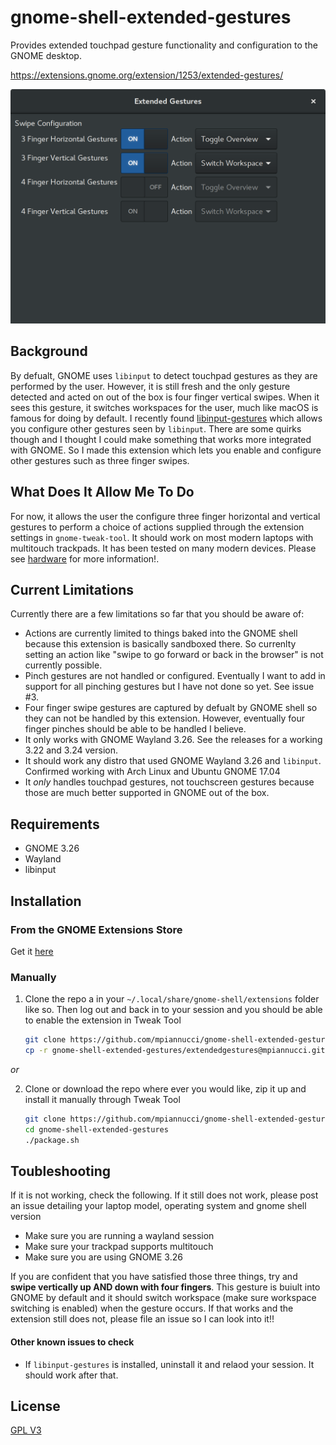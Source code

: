 # gnome-shell-extended-gestures

Provides extended touchpad gesture functionality and configuration to the GNOME desktop.

https://extensions.gnome.org/extension/1253/extended-gestures/

![gesture-settings](gesture-settings.png)

## Background

By defualt, GNOME uses `libinput` to detect touchpad gestures as they are performed by the user. However, it is still fresh and the only gesture detected and acted on out of the box is four finger vertical swipes. When it sees this gesture, it switches workspaces for the user, much like macOS is famous for doing by default. I recently found [libinput-gestures](https://github.com/bulletmark/libinput-gestures) which allows you configure other gestures seen by `libinput`. There are some quirks though and I thought I could make something that works more integrated with GNOME. So I made this extension which lets you enable and configure other gestures such as three finger swipes.

## What Does It Allow Me To Do

For now, it allows the user the configure three finger horizontal and vertical gestures to perform a choice of actions supplied through the extension settings in `gnome-tweak-tool`. It should work on most modern laptops with multitouch trackpads. It has been tested on many modern devices. Please see [hardware](hardware.md) for more information!.

## Current Limitations

Currently there are a few limitations so far that you should be aware of: 

* Actions are currently limited to things baked into the GNOME shell because this extension is basically sandboxed there. So currenlty setting an action like "swipe to go forward or back in the browser" is not currently possible. 
* Pinch gestures are not handled or configured. Eventually I want to add in support for all pinching gestures but I have not done so yet. See issue #3.
* Four finger swipe gestures are captured by defualt by GNOME shell so they can not be handled by this extension. However, eventually four finger pinches should be able to be handled I believe. 
* It only works with GNOME Wayland 3.26. See the releases for a working 3.22 and 3.24 version.
* It should work any distro that used GNOME Wayland 3.26 and `libinput`. Confirmed working with Arch Linux and Ubuntu GNOME 17.04
* It *only* handles touchpad gestures, not touchscreen gestures because those are much better supported in GNOME out of the box.

## Requirements

* GNOME 3.26
* Wayland
* libinput

## Installation

### From the GNOME Extensions Store

Get it [here](https://extensions.gnome.org/extension/1253/extended-gestures/)

### Manually

1. Clone the repo a in your `~/.local/share/gnome-shell/extensions` folder like so. Then log out and back in to your session and you should be able to enable the extension in Tweak Tool

	```bash
	git clone https://github.com/mpiannucci/gnome-shell-extended-gestures
	cp -r gnome-shell-extended-gestures/extendedgestures@mpiannucci.github.com ~/.local/share/gnome-shell/extensions
	```
	
*or*

2. Clone or download the repo where ever you would like, zip it up and install it manually through Tweak Tool

	```bash
	git clone https://github.com/mpiannucci/gnome-shell-extended-gestures
	cd gnome-shell-extended-gestures
	./package.sh
	```
	
## Toubleshooting

If it is not working, check the following. If it still does not work, please post an issue detailing your laptop model, operating system and gnome shell version

* Make sure you are running a wayland session
* Make sure your trackpad supports multitouch
* Make sure you are using GNOME 3.26

If you are confident that you have satisfied those three things, try and **swipe vertically up AND down with four fingers**. This gesture is buiult into GNOME by default and it should switch workspace (make sure workspace switching is enabled) when the gesture occurs. If that works and the extension still does not, please file an issue so I can look into it!!

#### Other known issues to check

* If `libinput-gestures` is installed, uninstall it and relaod your session. It should work after that.

## License

[GPL V3](LICENSE)
